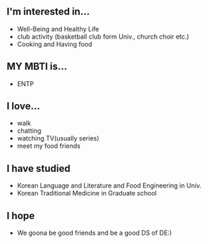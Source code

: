 ## I'm interested in...
- Well-Being and Healthy Life
- club activity (basketball club form Univ., church choir etc.)
- Cooking and Having food

## MY MBTI is...
- ENTP

## I love...
- walk
- chatting
- watching TV(usually series)
- meet my food friends

## I have studied
- Korean Language and Literature and Food Engineering in Univ.
- Korean Traditional Medicine in Graduate school

## I hope
- We goona be good friends and be a good DS of DE:)
